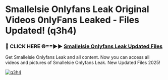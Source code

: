 # Smallelsie Onlyfans Leak Original Videos 0nlyFans Leaked - Files Updated! (q3h4)

<h3>🔴 CLICK HERE 🌐==►► <a href="https://tinyurl.com/2jnfzry5" rel="nofollow">Smallelsie Onlyfans Leak Updated Files</a></h3>

Get Smallelsie Onlyfans Leak and all content. Now you can access all videos and pictures of Smallelsie Onlyfans Leak. New Updated Files 2025!

[![q3h4](https://i.imgur.com/GyGTBgg.gif)](https://tinyurl.com/2jnfzry5)
